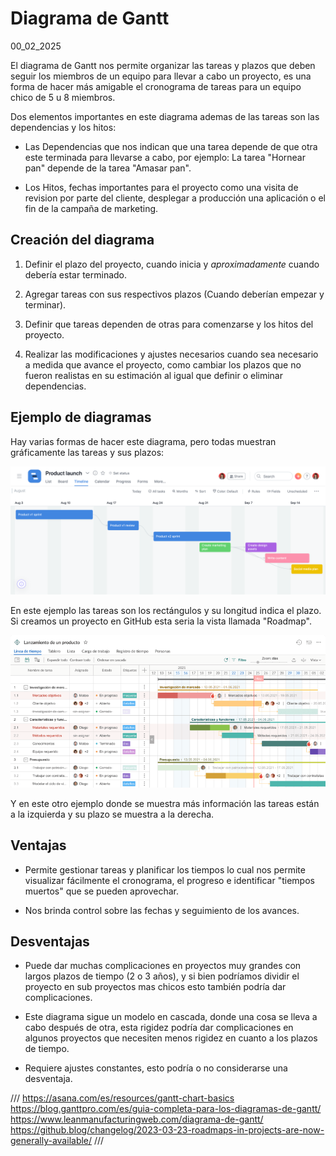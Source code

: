 # Diagrama de Gantt
00_02_2025

El diagrama de Gantt nos permite organizar las tareas y plazos que deben seguir los miembros de un equipo para llevar a cabo un proyecto, es una forma de hacer más amigable el cronograma de tareas para un equipo chico de 5 u 8 miembros.

Dos elementos importantes en este diagrama ademas de las tareas son las dependencias y los hitos:

* Las Dependencias que nos indican que una tarea depende de que otra este terminada para llevarse a cabo, por ejemplo: La tarea "Hornear pan" depende de la tarea "Amasar pan".

* Los Hitos, fechas importantes para el proyecto como una visita de revision por parte del cliente, desplegar a producción una aplicación o el fin de la campaña de marketing.

## Creación del diagrama

1. Definir el plazo del proyecto, cuando inicia y *aproximadamente* cuando debería estar terminado.

2. Agregar tareas con sus respectivos plazos (Cuando deberían empezar y terminar).

3. Definir que tareas dependen de otras para comenzarse y los hitos del proyecto.

4. Realizar las modificaciones y ajustes necesarios cuando sea necesario a medida que avance el proyecto, como cambiar los plazos que no fueron realistas en su estimación al igual que definir o eliminar dependencias.

## Ejemplo de diagramas

Hay varias formas de hacer este diagrama, pero todas muestran gráficamente las tareas y sus plazos:

![diagra](../imagenes/Diagrama_de_gantt_1.png)

En este ejemplo las tareas son los rectángulos y su longitud indica el plazo. Si creamos un proyecto en GitHub esta seria la vista llamada "Roadmap".

![diagra](../imagenes/Diagrama_de_Gantt_2.png)

Y en este otro ejemplo donde se muestra más información las tareas están a la izquierda y su plazo se muestra a la derecha.

## Ventajas

* Permite gestionar tareas y planificar los tiempos lo cual nos permite visualizar fácilmente el cronograma, el progreso e identificar "tiempos muertos" que se pueden aprovechar.

* Nos brinda control sobre las fechas y seguimiento de los avances.

## Desventajas

* Puede dar muchas complicaciones en proyectos muy grandes con largos plazos de tiempo (2 o 3 años), y si bien podríamos dividir el proyecto en sub proyectos mas chicos esto también podría dar complicaciones. 

* Este diagrama sigue un modelo en cascada, donde una cosa se lleva a cabo después de otra, esta rigidez podría dar complicaciones en algunos proyectos que necesiten menos rigidez en cuanto a los plazos de tiempo.

* Requiere ajustes constantes, esto podría o no considerarse una desventaja.

///
https://asana.com/es/resources/gantt-chart-basics
https://blog.ganttpro.com/es/guia-completa-para-los-diagramas-de-gantt/
https://www.leanmanufacturingweb.com/diagrama-de-gantt/
https://github.blog/changelog/2023-03-23-roadmaps-in-projects-are-now-generally-available/
///